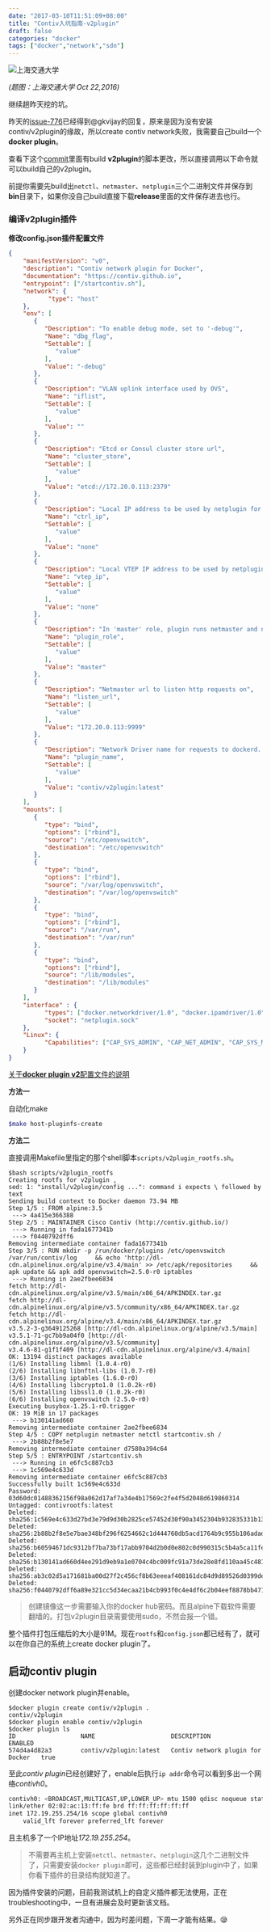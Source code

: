 ```yaml
---
date: "2017-03-10T11:51:09+08:00"
title: "Contiv入坑指南-v2plugin"
draft: false
categories: "docker"
tags: ["docker","network","sdn"]
---
```


![上海交通大学](https://res.cloudinary.com/jimmysong/image/upload/images/20161022082.jpg)

*(题图：上海交通大学 Oct 22,2016)*

继续趟昨天挖的坑。

昨天的[issue-776](https://github.com/contiv/netplugin/issues/776)已经得到@gkvijay的回复，原来是因为没有安装contiv/v2plugin的缘故，所以create contiv network失败，我需要自己build一个**docker plugin**。

查看下这个[commit](https://github.com/contiv/netplugin/commit/8afd1b7718c8424a876760d18484124e0aad3557)里面有build **v2plugin**的脚本更改，所以直接调用以下命令就可以build自己的v2plugin。

前提你需要先build出`netctl`、`netmaster`、`netplugin`三个二进制文件并保存到**bin**目录下，如果你没自己build直接下载**release**里面的文件保存进去也行。

### 编译v2plugin插件

**修改config.json插件配置文件**

```Json
{
    "manifestVersion": "v0",
    "description": "Contiv network plugin for Docker",
    "documentation": "https://contiv.github.io",
    "entrypoint": ["/startcontiv.sh"],
    "network": {
           "type": "host"
    },
    "env": [
       {
          "Description": "To enable debug mode, set to '-debug'",
          "Name": "dbg_flag",
          "Settable": [
             "value"
          ],
          "Value": "-debug"
       },
       {
          "Description": "VLAN uplink interface used by OVS",
          "Name": "iflist",
          "Settable": [
             "value"
          ],
          "Value": ""
       },
       {
          "Description": "Etcd or Consul cluster store url",
          "Name": "cluster_store",
          "Settable": [
             "value"
          ],
          "Value": "etcd://172.20.0.113:2379"
       },
       {
          "Description": "Local IP address to be used by netplugin for control communication",
          "Name": "ctrl_ip",
          "Settable": [
             "value"
          ],
          "Value": "none"
       },
       {
          "Description": "Local VTEP IP address to be used by netplugin",
          "Name": "vtep_ip",
          "Settable": [
             "value"
          ],
          "Value": "none"
       },
       {
          "Description": "In 'master' role, plugin runs netmaster and netplugin",
          "Name": "plugin_role",
          "Settable": [
             "value"
          ],
          "Value": "master"
       },
       {
          "Description": "Netmaster url to listen http requests on",
          "Name": "listen_url",
          "Settable": [
             "value"
          ],
          "Value": "172.20.0.113:9999"
       },
       {
          "Description": "Network Driver name for requests to dockerd. Should be same as name:tag of the plugin",
          "Name": "plugin_name",
          "Settable": [
             "value"
          ],
          "Value": "contiv/v2plugin:latest"
       }
    ],
    "mounts": [
       {
          "type": "bind",
          "options": ["rbind"],
          "source": "/etc/openvswitch",
          "destination": "/etc/openvswitch"
       },
       {
          "type": "bind",
          "options": ["rbind"],
          "source": "/var/log/openvswitch",
          "destination": "/var/log/openvswitch"
       },
       {
          "type": "bind",
          "options": ["rbind"],
          "source": "/var/run",
          "destination": "/var/run"
       },
       {
          "type": "bind",
          "options": ["rbind"],
          "source": "/lib/modules",
          "destination": "/lib/modules"
       }
    ],
    "interface" : {
          "types": ["docker.networkdriver/1.0", "docker.ipamdriver/1.0"],
          "socket": "netplugin.sock"
    },
    "Linux": {
          "Capabilities": ["CAP_SYS_ADMIN", "CAP_NET_ADMIN", "CAP_SYS_MODULE"]
    }
}
```

[关于**docker plugin v2**配置文件的说明](https://github.com/docker/docker/blob/master/docs/extend/config.md)

**方法一**

自动化make

```bash
$make host-pluginfs-create
```

**方法二**

直接调用Makefile里指定的那个shell脚本`scripts/v2plugin_rootfs.sh`。

```Shell
$bash scripts/v2plugin_rootfs
Creating rootfs for v2plugin ,
sed: 1: "install/v2plugin/config ...": command i expects \ followed by text
Sending build context to Docker daemon 73.94 MB
Step 1/5 : FROM alpine:3.5
 ---> 4a415e366388
Step 2/5 : MAINTAINER Cisco Contiv (http://contiv.github.io/)
 ---> Running in fada1677341b
 ---> f0440792dff6
Removing intermediate container fada1677341b
Step 3/5 : RUN mkdir -p /run/docker/plugins /etc/openvswitch /var/run/contiv/log     && echo 'http://dl-cdn.alpinelinux.org/alpine/v3.4/main' >> /etc/apk/repositories     && apk update && apk add openvswitch=2.5.0-r0 iptables
 ---> Running in 2ae2fbee6834
fetch http://dl-cdn.alpinelinux.org/alpine/v3.5/main/x86_64/APKINDEX.tar.gz
fetch http://dl-cdn.alpinelinux.org/alpine/v3.5/community/x86_64/APKINDEX.tar.gz
fetch http://dl-cdn.alpinelinux.org/alpine/v3.4/main/x86_64/APKINDEX.tar.gz
v3.5.2-3-g3649125268 [http://dl-cdn.alpinelinux.org/alpine/v3.5/main]
v3.5.1-71-gc7bb9a04f0 [http://dl-cdn.alpinelinux.org/alpine/v3.5/community]
v3.4.6-81-g1f1f409 [http://dl-cdn.alpinelinux.org/alpine/v3.4/main]
OK: 13194 distinct packages available
(1/6) Installing libmnl (1.0.4-r0)
(2/6) Installing libnftnl-libs (1.0.7-r0)
(3/6) Installing iptables (1.6.0-r0)
(4/6) Installing libcrypto1.0 (1.0.2k-r0)
(5/6) Installing libssl1.0 (1.0.2k-r0)
(6/6) Installing openvswitch (2.5.0-r0)
Executing busybox-1.25.1-r0.trigger
OK: 19 MiB in 17 packages
 ---> b130141ad660
Removing intermediate container 2ae2fbee6834
Step 4/5 : COPY netplugin netmaster netctl startcontiv.sh /
 ---> 2b88b2f8e5e7
Removing intermediate container d7580a394c64
Step 5/5 : ENTRYPOINT /startcontiv.sh
 ---> Running in e6fc5c887cb3
 ---> 1c569e4c633d
Removing intermediate container e6fc5c887cb3
Successfully built 1c569e4c633d
Password:
03d60dc01488362156f98a062d17af7a34e4b17569c2fe4f5d2048d619860314
Untagged: contivrootfs:latest
Deleted: sha256:1c569e4c633d27bd3e79d9d30b2825ce57452d30f90a3452304b932835331b13
Deleted: sha256:2b88b2f8e5e7bae348bf296f6254662c1d444760db5acd1764b9c955b106adad
Deleted: sha256:b60594671dc9312bf7ba73bf17abb9704d2b0d0e802c0d990315c5b4a5ca11fe
Deleted: sha256:b130141ad660d4ee291d9eb9a1e0704c4bc009fc91a73de28e8fd110aa45c481
Deleted: sha256:ab3c02d5a171681ba00d27f2c456cf8b63eeeaf408161dc84d9d89526d0399de
Deleted: sha256:f0440792dff6a89e321cc5d34ecaa21b4cb993f0c4e4df6c2b04eef8878bb471
```

> 创建镜像这一步需要输入你的docker hub密码。而且alpine下载软件需要翻墙的。打包v2plugin目录需要使用sudo，不然会报一个错。

整个插件打包压缩后的大小是91M。现在`rootfs`和`config.json`都已经有了，就可以在你自己的系统上create docker plugin了。

## 启动contiv plugin

创建docker network plugin并enable。

```Shell
$docker plugin create contiv/v2plugin .
contiv/v2plugin
$docker plugin enable contiv/v2plugin
$docker plugin ls
ID                  NAME                     DESCRIPTION                        ENABLED
574d4a4d82a3        contiv/v2plugin:latest   Contiv network plugin for Docker   true
```

至此*contiv plugin*已经创建好了，enable后执行`ip addr`命令可以看到多出一个网络*contivh0*。

```bash
contivh0: <BROADCAST,MULTICAST,UP,LOWER_UP> mtu 1500 qdisc noqueue state UNKNOWN qlen 1000
link/ether 02:02:ac:13:ff:fe brd ff:ff:ff:ff:ff:ff
inet 172.19.255.254/16 scope global contivh0
	valid_lft forever preferred_lft forever
```

且主机多了一个IP地址*172.19.255.254*。

> 不需要再主机上安装`netctl`、`netmaster`、`netplugin`这几个二进制文件了，只需要安装`docker plugin`即可，这些都已经封装到plugin中了，如果你看下插件的目录结构就知道了。

因为插件安装的问题，目前我测试机上的自定义插件都无法使用，正在troubleshooting中，一旦有进展会及时更新该文档。

另外正在同步跟开发者沟通中，因为时差问题，下周一才能有结果。😪
